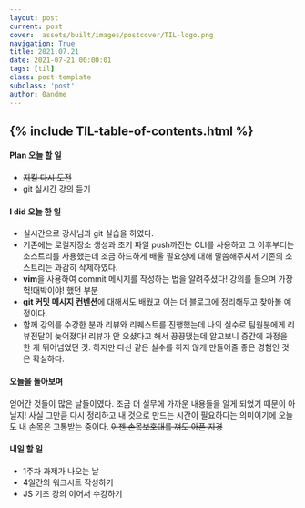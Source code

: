 ```yaml
---
layout: post
current: post
cover:  assets/built/images/postcover/TIL-logo.png
navigation: True
title: 2021.07.21
date: 2021-07-21 00:00:01
tags: [til]
class: post-template
subclass: 'post'
author: 0andme
---
```

{% include TIL-table-of-contents.html %}
---


<!-- excerpt-start -->

#### Plan 오늘 할 일
+ ~~지킬 다시 도전~~
+ git 실시간 강의 듣기

#### I did 오늘 한 일
+ 실시간으로 강사님과 git 실습을 하였다.
+ 기존에는 로컬저장소 생성과 초기 파일 push까진는 CLI를 사용하고 그 이후부터는 소스트리를 사용했는데 조금 하드하게 배울 필요성에 대해 말씀해주셔서 기존의 소스트리는 과감히 삭제하였다. 
+ **vim**을 사용하여 commit 메시지를 작성하는 법을 알려주셨다! 강의를 들으며 가장 헉!대박이야! 했던 부분
+ **git 커밋 메시지 컨벤션**에 대해서도 배웠고 이는 더 블로그에 정리해두고 찾아볼 예정이다.
+ 함께 강의를 수강한 분과 리뷰와 리퀘스트를 진행했는데 나의 실수로 팀원분에게 리뷰전달이 늦어졌다! 리뷰가 안 오셨다고 해서 끙끙댔는데 알고보니 중간에 과정을 한 개 뛰어넘었던 것. 하지만 다신 같은 실수를 하지 않게 만들어줄 좋은 경험인 것은 확실하다.

#### 오늘을 돌아보며 

얻어간 것들이 많은 날들이였다. 조금 더 실무에 가까운 내용들을 알게 되었기 때문이 아닐지!
사실 그만큼 다시 정리하고 내 것으로 만드는 시간이 필요하다는 의미이기에 오늘도 내 손목은 고통받는 중이다. ~~이젠 손목보호대를 껴도 아픈 지경~~
#### 내일 할 일 
+ 1주차 과제가 나오는 날
+ 4일간의 워크시트 작성하기
+ JS 기초 강의 이어서 수강하기
